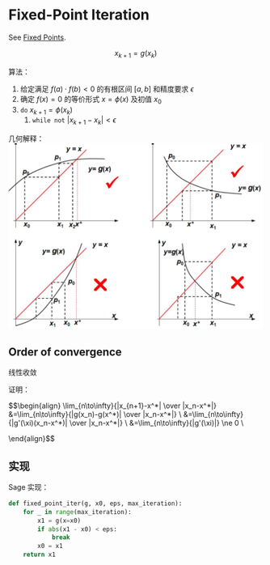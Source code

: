 # Fixed-Point Iteration
See [Fixed Points](https://github.com/Chaoses-Ib/Mathematics/blob/main/Analysis/Functions/Fixed%20Points.md).

$$x_{k+1}=g(x_k)$$

算法：
1. 给定满足 $f(a)\cdot f(b)<0$ 的有根区间 $[a,b]$ 和精度要求 $\epsilon$
2. 确定 $f(x)=0$ 的等价形式 $x=\phi(x)$ 及初值 $x_0$
3. `do` $x_{k+1}=\phi(x_k)$
   1. `while not` $|x_{k+1}-x_k|<\epsilon$

几何解释：  
![](images/Fixed-point-iteration.png)

## Order of convergence
线性收敛

证明：

$$\begin{align}
\lim_{n\to\infty}{|x_{n+1}-x^\*| \over |x_n-x^\*|}
&=\lim_{n\to\infty}{|g(x_n)-g(x^\*)| \over |x_n-x^\*|} \\
&=\lim_{n\to\infty}{|g'(\xi)(x_n-x^\*)| \over |x_n-x^\*|} \\
&=\lim_{n\to\infty}{|g'(\xi)|} \ne 0 \\

\end{align}$$

## 实现
Sage 实现：
```python
def fixed_point_iter(g, x0, eps, max_iteration):
    for _ in range(max_iteration):
        x1 = g(x=x0)
        if abs(x1 - x0) < eps:
            break
        x0 = x1
    return x1
```